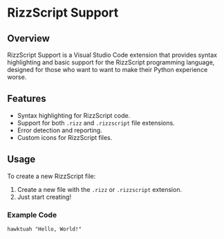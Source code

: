 # RizzScript Support

## Overview
RizzScript Support is a Visual Studio Code extension that provides syntax highlighting and basic support for the RizzScript programming language, designed for those who want to want to make their Python experience worse.

## Features
- Syntax highlighting for RizzScript code.
- Support for both `.rizz` and `.rizzscript` file extensions.
- Error detection and reporting.
- Custom icons for RizzScript files.

## Usage
To create a new RizzScript file:

1. Create a new file with the `.rizz` or `.rizzscript` extension.
2. Just start creating!

### Example Code
```
hawktuah "Hello, World!"
```
